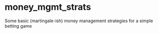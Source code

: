 # money_mgmt_strats
Some basic (martingale-ish) money management strategies for a simple betting game
